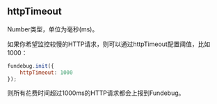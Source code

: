 ## httpTimeout

Number类型，单位为毫秒(ms)。

如果你希望监控较慢的HTTP请求，则可以通过httpTimeout配置阈值，比如1000：

```js
fundebug.init({
    httpTimeout: 1000
});
```

则所有花费时间超过1000ms的HTTP请求都会上报到Fundebug。
